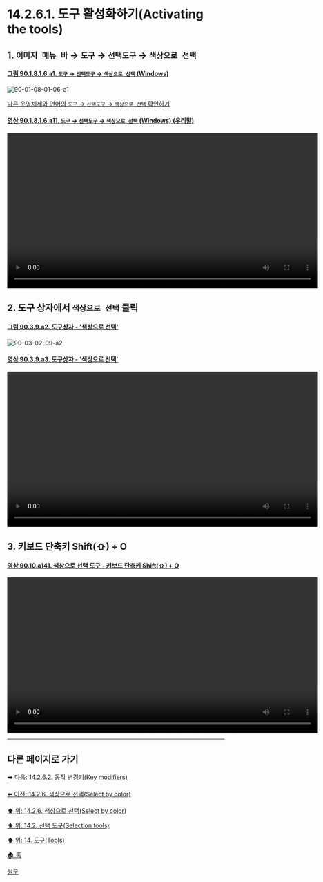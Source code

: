 # 14.2.6.1. 도구 활성화하기(Activating the tools)

## 1. `이미지 메뉴 바` → `도구` → `선택도구` → `색상으로 선택`

<a id="90-01-08-01-06-a1"></a>

#### [그림 90.1.8.1.6.a1. `도구` → `선택도구` → `색상으로 선택` (Windows)](./90-01-08-01-06-by_color_select.md#90-01-08-01-06-a1)
![90-01-08-01-06-a1](https://github.com/wonder13662/gimp/assets/15767104/54f24a46-c05e-4560-8f2c-97d9ca21b0d0)

[다른 운영체제와 언어의 `도구` → `선택도구` → `색상으로 선택` 확인하기](./90-01-08-01-06-by_color_select.md#90-01-08-01-06-a2)

<a id="90-01-08-01-06-a11"></a>

#### [영상 90.1.8.1.6.a11. `도구` → `선택도구` → `색상으로 선택` (Windows) (우리말)](./90-01-08-01-06-by_color_select.md#90-01-08-01-06-a11)
<video controls="controls" width="720" src="https://github.com/wonder13662/gimp/assets/15767104/68f7a520-e0ee-4783-b3ad-98463c761e87"></video>

## 2. 도구 상자에서 `색상으로 선택` 클릭

<a id="90-03-02-09-a2"></a>

#### [그림 90.3.9.a2. 도구상자 - '색상으로 선택'](./90-03-02-09-select_by_color.md#90-03-02-09-a2)
![90-03-02-09-a2](https://github.com/wonder13662/gimp/assets/15767104/9e8e22db-18f5-4690-ac6f-b49d1975a32e)

<a id="90-03-02-09-a3"></a>

#### [영상 90.3.9.a3. 도구상자 - '색상으로 선택'](./90-03-02-09-select_by_color.md#90-03-02-09-a3)
<video controls="controls" width="720" src="https://github.com/wonder13662/gimp/assets/15767104/97b3f37d-f83a-4c3c-a193-f70cdd8f3ee1"></video>

## 3. 키보드 단축키 Shift(⇧) + O

<a id="90-10-a141"></a>

#### [영상 90.10.a141. 색상으로 선택 도구 - 키보드 단축키 Shift(⇧) + O](./90-10-00-keyboard_shortcut.md#90-10-a141)
<video controls="controls" width="720" src="https://github.com/wonder13662/gimp/assets/15767104/9e22bed6-f96c-42ce-9f80-72f13957a790"></video>

***

## 다른 페이지로 가기

[➡️ 다음: 14.2.6.2. 동작 변경키(Key modifiers)](./14-02-06-02-key_modifiers.md)

[⬅️ 이전: 14.2.6. 색상으로 선택(Select by color)](./14-02-06-00-select-by-color.md)

[⬆️ 위: 14.2.6. 색상으로 선택(Select by color)](./14-02-06-00-select-by-color.md)

[⬆️ 위: 14.2. 선택 도구(Selection tools)](./14-02-00-selection-tools.md)

[⬆️ 위: 14. 도구(Tools)](./14-00-tools.md)

[🏠 홈](./00-home.md)

[원문](https://docs.gimp.org/2.10/ko/gimp-tool-by-color-select.html#idm11354)